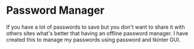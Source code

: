 # Password Manager
If you have a lot of passwords to save but you don't want to share it with others sites what's better that having an offline password manager.
I have created this to manage my passwords using password and tkinter GUI.
